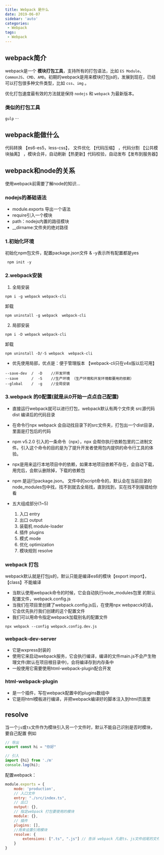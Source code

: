 ```yaml
---
title: Webpack 是什么
date: 2019-06-07
sidebar: 'auto'
categories:
 - Webpack
tags:
 - Webpack
---
```

## webpack简介

webpack是一个 **模块打包工具**，支持所有的打包语法，比如 `ES Module`、`CommonJS`、`CMD`、`AMD`。初期的webpack是用来模块打包js的，发展到现在，已经可以打包很多种文件类型，比如 `css`、`img` 。

优化打包速度最有效的方法就是保持 `nodejs` 和 `webpack` 为最新版本。

<!-- more -->

### 类似的打包工具

`gulp` ···

## webpack能做什么

代码转换 【es6-es5，less-css】， 文件优化 【代码压缩】 ，代码分割 【公共模块抽离】 ，模块合并，自动刷新【热更新】代码校验，自动发布【发布到服务器】

## webpack和node的关系

 使用webpack前需要了解node的知识...

### nodejs的基础语法

- module.exports 导出一个语法
- require引入一个模块
- path：nodejs内置的路径模块
- __dirname:文件夹的绝对路径

### 1.初始化环境

初始化npm包文件，配置package.json文件 & -y表示所有配置都是yes

```shell
 npm init -y
```

### 2.webpack安装

1. 全局安装

```shell
npm i -g webpack webpack-cli
```

卸载

```shell
npm uninstall -g webpack  webpack-cli
```

2. 局部安装

```shell
npm i -D webpack webpack-cli
```

卸载

```shell
npm uninstall -D/-S webpack  webpack-cli
```

- 优先使用局部，优点是：便于管理版本
【webpack-cli只在v4x版以后可用】

```shell
--save-dev  /  -D    //开发环境
--save      /  -S    //生产环境 （生产环境和开发环境都要用的依赖）
--global    /  -g    //全局安装
```

### 3.webpack 的0配置(就是从0开始一点点自己配置)

- 直接运行webpack就可以进行打包，webpack默认有两个文件夹 src源代码 dist 编译后的代码目录

- 在命令行npx webpack 会自动找目录下的src文件夹，打包出一个dist目录，里面是打包后的代码
- npm v5.2.0 引入的一条命令（npx），npx 会帮你执行依赖包里的二进制文件。引入这个命令的目的是为了提升开发者使用包内提供的命令行工具的体验。

- npx是用来运行本地项目中的依赖，如果本地项目依赖不存在，会自动下载，用完后，会默认删除掉，下载的依赖包
- npm 是运行package.json。 文件中的script命令的，默认会在当前目录的node_modules包中找，找不到就去全局找，直到找到，实在找不到报错给你看

- 五大组成部分(1~5)
    1. 入口 entry
    2. 出口 output
    3. 装载机 module-loader
    4. 插件 plugins
    5. 模式 mode
    6. 优化 optimization
    7. 模块规则 resolve

### webpack 打包

webpack默认就是打包js的，默认只能是编译es6的模块【export import】，【class】不能编译

- 当默认使用webpack命令的时候，它会自动执行node_modules包里 的默认配置文件，webpack.config.js
- 当我们在项目里创建了webpack.config.js后，在使用npx webpacck的话，它会优先执行我们创建的这个配置文件
- 我们可以用命令指定webpack加载别名的配置文件

```shell
npx webpack --config webpack.config.dev.js
```

### webpack-dev-server

- 它是wxpress封装的
- 使用它来启动webpack服务，它会执行编译，编译的文件main.js不会产生物理文件(默认在项目根目录中)，会将编译存到内存条中
- 一般使用它需要使用html-webpack-plugin配合开发

### html-webpack-plugin

- 是一个插件，写在webpack配置中的plugins数组中
- 它是将html模板进行编译，并把webpack编译好的脚本注入到html页面里

## resolve

当一个`js`或`ts`文件作为模块引入另一个文件时，默认不能自己识别是否时模块，要自己配置
例如

```ts
// 导出
export const hi = "你好"
```

```ts
// 引入
import {hi} from './m'
console.log(hi);
```

配置webpack：

```js
module.exports = {
    mode: 'production',
    // 入口文件
    entry: "./src/index.ts",
    // 出口
    output: {},
    // 指定webpack 打包要使用的模块
    module: {},
    // 插件
    plugins: [],
    //用来设置引用模块
    resolve: {
        extensions: [".ts", ".js"] // 告诉 webpack 凡是ts、js文件结尾的文件都可以作为模块使用
    }
}
```
